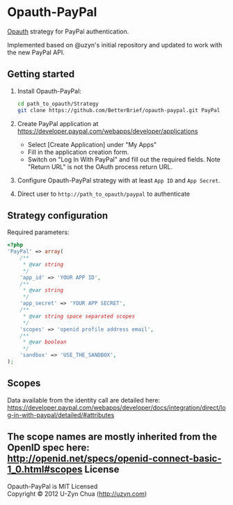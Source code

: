 Opauth-PayPal
=============
[Opauth][1] strategy for PayPal authentication.

Implemented based on @uzyn's initial repository and updated to work with the new PayPal API.

Getting started
----------------
1. Install Opauth-PayPal:
   ```bash
   cd path_to_opauth/Strategy
   git clone https://github.com/BetterBrief/opauth-paypal.git PayPal
   ```

2. Create PayPal application at https://developer.paypal.com/webapps/developer/applications
   - Select [Create Application] under "My Apps"
   - Fill in the application creation form.
   - Switch on "Log In With PayPal" and fill out the required fields. Note "Return URL" is not the OAuth process return URL.
   
3. Configure Opauth-PayPal strategy with at least `App ID` and `App Secret`.

4. Direct user to `http://path_to_opauth/paypal` to authenticate

Strategy configuration
----------------------

Required parameters:

```php
<?php
'PayPal' => array(
	/**
	 * @var string
	 */
	'app_id' => 'YOUR APP ID',
	/**
	 * @var string
	 */
	'app_secret' => 'YOUR APP SECRET',
	/**
	 * @var string space separated scopes
	 */
	'scopes' => 'openid profile address email',
	/**
	 * @var boolean
	 */
	'sandbox' => 'USE_THE_SANDBOX',
);
```

Scopes
------
Data available from the identity call are detailed here: https://developer.paypal.com/webapps/developer/docs/integration/direct/log-in-with-paypal/detailed/#attributes

The scope names are mostly inherited from the OpenID spec here: http://openid.net/specs/openid-connect-basic-1_0.html#scopes
License
---------
Opauth-PayPal is MIT Licensed  
Copyright © 2012 U-Zyn Chua (http://uzyn.com)

[1]: https://github.com/uzyn/opauth
